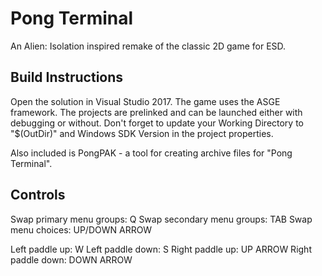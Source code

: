 # Pong Terminal
An Alien: Isolation inspired remake of the classic 2D game for ESD. 

## Build Instructions
Open the solution in Visual Studio 2017. The game uses the ASGE framework. The projects are prelinked and can be launched either with debugging or without. Don't forget to update your Working Directory to "$(OutDir)" and Windows SDK Version in the project properties.

Also included is PongPAK - a tool for creating archive files for "Pong Terminal".

## Controls
Swap primary menu groups: Q
Swap secondary menu groups: TAB
Swap menu choices: UP/DOWN ARROW

Left paddle up: W
Left paddle down: S
Right paddle up: UP ARROW
Right paddle down: DOWN ARROW